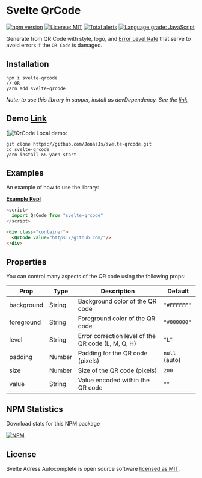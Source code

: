 # Svelte QrCode

[![npm version](https://badge.fury.io/js/svelte-qrcode.svg)](https://www.npmjs.com/package/svelte-qrcode)
[![License: MIT](https://img.shields.io/badge/License-MIT-yellow.svg)](https://github.com/JonasJs/svelte-qrcode/blob/master/LICENSE)
[![Total alerts](https://img.shields.io/lgtm/alerts/g/JonasJs/svelte-qrcode.svg?logo=lgtm&logoWidth=18)](https://lgtm.com/projects/g/JonasJs/svelte-qrcode/alerts/)
[![Language grade: JavaScript](https://img.shields.io/lgtm/grade/javascript/g/JonasJs/svelte-qrcode.svg?logo=lgtm&logoWidth=18)](https://lgtm.com/projects/g/JonasJs/svelte-qrcode/context:javascript)

Generate from QR Code with style, logo, and [Error Level Rate](https://blog.qrstuff.com/2011/12/14/qr-code-error-correction) that serve to avoid errors if the `QR Code` is damaged.

## Installation

```
npm i svelte-qrcode
// OR
yarn add svelte-qrcode
```

<em>Note: to use this library in sapper, install as devDependency. See the [link](https://github.com/sveltejs/sapper-template#using-external-components).</em>

## Demo [Link](https://svelte-address-autocomplete.now.sh/)

[![!QrCode](https://cdn.dribbble.com/users/618115/screenshots/5774425/024-dailyui.png)
Local demo:

```
git clone https://github.com/JonasJs/svelte-qrcode.git
cd svelte-qrcode
yarn install && yarn start
```

## Examples

An example of how to use the library:

**[Example Repl](https://svelte.dev/repl/)**

```js
<script>
  import QrCode from "svelte-qrcode"
</script>
```

```html
<div class="container">
  <QrCode value="https://github.com/"/>
</div>
```

## Properties

You can control many aspects of the QR code using the following props:

| Prop           | Type    | Description                                        | Default        |
| --------------- | ------- | -------------------------------------------------- | ------------- |
| background      | String  | Background color of the QR code                    | `"#FFFFFF"`   |
| foreground      | String  | Foreground color of the QR code                    | `"#000000"`   |
| level           | String  | Error correction level of the QR code (L, M, Q, H) | `"L"`         |
| padding         | Number  | Padding for the QR code (pixels)                   | `null` (auto) |
| size            | Number  | Size of the QR code (pixels)                       | `200`         |
| value           | String  | Value encoded within the QR code                   | `""`          |


## NPM Statistics

Download stats for this NPM package

[![NPM](https://nodei.co/npm/svelte-qrcode.png)](https://nodei.co/npm/svelte-qrcode/)

## License

Svelte Adress Autocomplete is open source software [licensed as MIT](https://github.com/JonasJs/svelte-qrcode/blob/master/LICENSEE).
